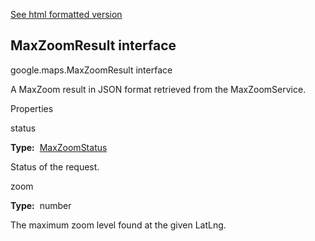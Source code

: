 [See html formatted version](https://huasofoundries.github.io/google-maps-documentation/MaxZoomResult.html)


MaxZoomResult interface
-----------------------

google.maps.MaxZoomResult interface

A MaxZoom result in JSON format retrieved from the MaxZoomService.

Properties

status

**Type:**  [MaxZoomStatus](https://github.com/amenadiel/google-maps-documentation/blob/master/docs/MaxZoomStatus.md)

Status of the request.

zoom

**Type:**  number

The maximum zoom level found at the given LatLng.
